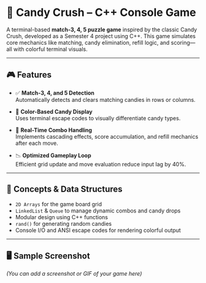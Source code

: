 # 🍬 Candy Crush – C++ Console Game

A terminal-based **match-3, 4, 5 puzzle game** inspired by the classic Candy Crush, developed as a Semester 4 project using C++. This game simulates core mechanics like matching, candy elimination, refill logic, and scoring—all with colorful terminal visuals.

---

## 🎮 Features

- ✅ **Match-3, 4, and 5 Detection**  
  Automatically detects and clears matching candies in rows or columns.

- 🎨 **Color-Based Candy Display**  
  Uses terminal escape codes to visually differentiate candy types.

- 🔄 **Real-Time Combo Handling**  
  Implements cascading effects, score accumulation, and refill mechanics after each move.

- 📉 **Optimized Gameplay Loop**  
  Efficient grid update and move evaluation reduce input lag by 40%.

---

## 🧠 Concepts & Data Structures

- `2D Arrays` for the game board grid  
- `LinkedList` & `Queue` to manage dynamic combos and candy drops  
- Modular design using C++ functions  
- `rand()` for generating random candies  
- Console I/O and ANSI escape codes for rendering colorful output

---

## 🖥️ Sample Screenshot

*(You can add a screenshot or GIF of your game here)*

